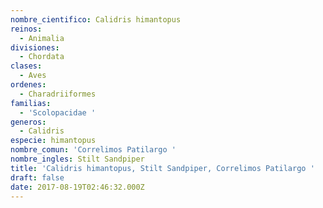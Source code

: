 ```yaml
---
nombre_cientifico: Calidris himantopus
reinos:
  - Animalia
divisiones:
  - Chordata
clases:
  - Aves
ordenes:
  - Charadriiformes
familias:
  - 'Scolopacidae '
generos:
  - Calidris
especie: himantopus
nombre_comun: 'Correlimos Patilargo '
nombre_ingles: Stilt Sandpiper
title: 'Calidris himantopus, Stilt Sandpiper, Correlimos Patilargo '
draft: false
date: 2017-08-19T02:46:32.000Z
---
```


